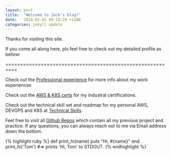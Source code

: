 ```yaml
---
layout: post
title:  "Welcome to Zack's blog!"
date:   2024-02-01 09:19:29 +1100
categories: jekyll update
---
```

Thanks for visiting this site.

If you come all along here, pls feel free to check out my detailed profile as bellow:

==========================================================

Check out the [Professional experience][Professional experience] for more info about my work experiences


Check out the [AWS & K8S certs][AWS & K8S certs] for my industral certifications.

Check out the technical skill set and roadmap for my personal AWS, DEVOPS and K8S at [Technical Skills][Technical Skills]. 

Feel free to visit all [Github Repos][Github Repos] which contain all my previous project and practice. If any questions, you can always reach out to me via Email address down the bottom.


{% highlight ruby %}
def print_hi(name)
  puts "Hi, #{name}"
end
print_hi('Tom')
#=> prints 'Hi, Tom' to STDOUT.
{% endhighlight %}


[AWS & K8S certs]: http://zackdevops.online/certificate
[Professional experience]:   http://zackdevops.online/pro
[Technical Skills]: http://zackdevops.online/skillroadmap
[Github Repos]: http://zackdevops.online/gitrepo
